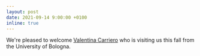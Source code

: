 ```yaml
---
layout: post
date: 2021-09-14 9:00:00 +0100
inline: true
---
```


We're pleased to welcome [Valentina Carriero](https://twitter.com/vale_carriero) who is visiting us this fall from the University of Bologna. 